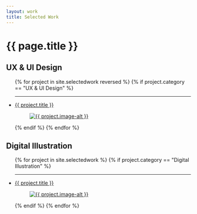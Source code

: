 ```yaml
---
layout: work
title: Selected Work
---
```


<h1>{{ page.title }}</h1>

<h2>UX & UI Design</h2>

<ul>
    {% for project in site.selectedwork reversed %}
        {% if project.category == "UX & UI Design" %}
        <hr>
        <li class="worklist">
            <a href= "{{ project.link }}" title="{{ project.title }}"> 
            {{ project.title }}
            <figure>
                <img src="{{ project.image-src }}" alt="{{ project.image-alt }}">
            </figure>
            </a>
        </li>
        {% endif %}
    {% endfor %}
</ul>

<h2 class="divider">Digital Illustration</h2>

<ul>
    {% for project in site.selectedwork %}
        {% if project.category == "Digital Illustration" %}
        <hr>
        <li class="worklist">
            <a href= "{{ project.link}}" title="{{ project.title }}"> 
            {{ project.title }}
            <figure>
                <img src="{{ project.image-src }}" alt="{{ project.image-alt }}">
            </figure>
            </a>
        </li>
        {% endif %}
    {% endfor %}
</ul>